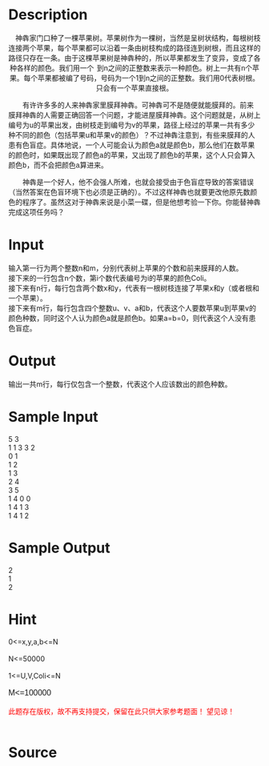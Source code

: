 
# Description

<div class="content"><p class="MsoNormal" align="center" style="text-align:center"><span style="font-family:宋体;mso-ascii-font-family:
&#34;Courier New&#34;;mso-hansi-font-family:&#34;Courier New&#34;;mso-bidi-font-family:&#34;Courier New&#34;">    神犇家门口种了一棵苹果树。苹果树作为一棵树，当然是呈树状结构，每根树枝连接两个苹果，每个苹果都可以沿着一条由树枝构成的路径连到树根，而且这样的路径只存在一条。由于这棵苹果树是神犇种的，所以苹果都发生了变异，变成了各种各样的颜色。我们用一个</span><!--[if supportFields]><span
lang=EN-US style='font-family:"Courier New"'><span style='mso-element:field-begin'></span>
QUOTE </span><span lang=EN-US><![if gte vml 1]><v:shapetype id="_x0000_t75"
 coordsize="21600,21600" o:spt="75" o:preferrelative="t" path="m@4@5l@4@11@9@11@9@5xe"
 filled="f" stroked="f">
 <v:stroke joinstyle="miter"/>
 <v:formulas>
  <v:f eqn="if lineDrawn pixelLineWidth 0"/>
  <v:f eqn="sum @0 1 0"/>
  <v:f eqn="sum 0 0 @1"/>
  <v:f eqn="prod @2 1 2"/>
  <v:f eqn="prod @3 21600 pixelWidth"/>
  <v:f eqn="prod @3 21600 pixelHeight"/>
  <v:f eqn="sum @0 0 1"/>
  <v:f eqn="prod @6 1 2"/>
  <v:f eqn="prod @7 21600 pixelWidth"/>
  <v:f eqn="sum @8 21600 0"/>
  <v:f eqn="prod @7 21600 pixelHeight"/>
  <v:f eqn="sum @10 21600 0"/>
 </v:formulas>
 <v:path o:extrusionok="f" gradientshapeok="t" o:connecttype="rect"/>
 <o:lock v:ext="edit" aspectratio="t"/>
</v:shapetype><v:shape id="_x0000_i1025" type="#_x0000_t75" style='width:4.5pt;
 height:12pt'>
 <v:imagedata src="file:///C:\DOCUME~1\ADMINI~1\LOCALS~1\Temp\msohtml1\01\clip_image001.png"
  o:title="" chromakey="white"/>
</v:shape><![endif]><![if !vml]><img width=6 height=16
src="file:///C:\DOCUME~1\ADMINI~1\LOCALS~1\Temp\msohtml1\01\clip_image002.gif"
v:shapes="_x0000_i1025"><![endif]></span><span lang=EN-US style='font-family:
"Courier New"'><span style='mso-spacerun:yes'> </span><span style='mso-element:
field-separator'></span></span><![endif]--><span lang="EN-US"><!--[if gte vml 1]><v:shape
 id="_x0000_i1026" type="#_x0000_t75" style='width:4.5pt;height:12pt'>
 <v:imagedata src="file:///C:\DOCUME~1\ADMINI~1\LOCALS~1\Temp\msohtml1\01\clip_image001.png"
  o:title="" chromakey="white"/>
</v:shape><![endif]--><!--[if !vml]--><img width="6" height="16" src="file:///C:/DOCUME~1/ADMINI~1/LOCALS~1/Temp/msohtml1/01/clip_image002.gif" v:shapes="_x0000_i1026" alt=""/><!--[endif]--></span><!--[if supportFields]><span
lang=EN-US style='font-family:"Courier New"'><span style='mso-element:field-end'></span></span><![endif]--><span style="font-family:宋体;mso-ascii-font-family:&#34;Courier New&#34;;mso-hansi-font-family:
&#34;Courier New&#34;;mso-bidi-font-family:&#34;Courier New&#34;">到</span><!--[if supportFields]><span
lang=EN-US style='font-family:"Courier New"'><span style='mso-element:field-begin'></span>
QUOTE </span><span lang=EN-US><![if gte vml 1]><v:shape id="_x0000_i1027"
 type="#_x0000_t75" style='width:12.75pt;height:12pt'>
 <v:imagedata src="file:///C:\DOCUME~1\ADMINI~1\LOCALS~1\Temp\msohtml1\01\clip_image003.png"
  o:title="" chromakey="white"/>
</v:shape><![endif]><![if !vml]><img width=17 height=16
src="file:///C:\DOCUME~1\ADMINI~1\LOCALS~1\Temp\msohtml1\01\clip_image004.gif"
v:shapes="_x0000_i1027"><![endif]></span><span lang=EN-US style='font-family:
"Courier New"'><span style='mso-spacerun:yes'> </span><span style='mso-element:
field-separator'></span></span><![endif]--><span lang="EN-US">n</span><!--[if supportFields]><span
lang=EN-US style='font-family:"Courier New"'><span style='mso-element:field-end'></span></span><![endif]--><span style="font-family:宋体;mso-ascii-font-family:&#34;Courier New&#34;;mso-hansi-font-family:
&#34;Courier New&#34;;mso-bidi-font-family:&#34;Courier New&#34;">之间的正整数来表示一种颜色。树上一共有</span><span lang="EN-US" style="font-family:&#34;Courier New&#34;">n</span><!--[if supportFields]><span
lang=EN-US style='font-family:"Courier New"'><span style='mso-element:field-begin'></span>
QUOTE </span><span lang=EN-US><![if gte vml 1]><v:shape id="_x0000_i1028"
 type="#_x0000_t75" style='width:12.75pt;height:12pt'>
 <v:imagedata src="file:///C:\DOCUME~1\ADMINI~1\LOCALS~1\Temp\msohtml1\01\clip_image003.png"
  o:title="" chromakey="white"/>
</v:shape><![endif]><![if !vml]><img width=17 height=16
src="file:///C:\DOCUME~1\ADMINI~1\LOCALS~1\Temp\msohtml1\01\clip_image004.gif"
v:shapes="_x0000_i1028"><![endif]></span><span lang=EN-US style='font-family:
"Courier New"'><span style='mso-spacerun:yes'> </span><span style='mso-element:
field-separator'></span></span><![endif]--><!--[if supportFields]><span
lang=EN-US style='font-family:"Courier New"'><span style='mso-element:field-end'></span></span><![endif]--><span style="font-family:宋体;mso-ascii-font-family:&#34;Courier New&#34;;mso-hansi-font-family:
&#34;Courier New&#34;;mso-bidi-font-family:&#34;Courier New&#34;">个苹果。每个苹果都被编了号码，号码为一个</span>1<span style="font-family:宋体;mso-ascii-font-family:&#34;Courier New&#34;;mso-hansi-font-family:
&#34;Courier New&#34;;mso-bidi-font-family:&#34;Courier New&#34;">到</span><!--[if supportFields]><span
lang=EN-US style='font-family:"Courier New"'><span style='mso-element:field-begin'></span>
QUOTE </span><span lang=EN-US><![if gte vml 1]><v:shape id="_x0000_i1031"
 type="#_x0000_t75" style='width:12.75pt;height:12pt'>
 <v:imagedata src="file:///C:\DOCUME~1\ADMINI~1\LOCALS~1\Temp\msohtml1\01\clip_image003.png"
  o:title="" chromakey="white"/>
</v:shape><![endif]><![if !vml]><img width=17 height=16
src="file:///C:\DOCUME~1\ADMINI~1\LOCALS~1\Temp\msohtml1\01\clip_image004.gif"
v:shapes="_x0000_i1031"><![endif]></span><span lang=EN-US style='font-family:
"Courier New"'><span style='mso-spacerun:yes'> </span><span style='mso-element:
field-separator'></span></span><![endif]--><span lang="EN-US">n</span><!--[if supportFields]><span
lang=EN-US style='font-family:"Courier New"'><span style='mso-element:field-end'></span></span><![endif]--><span style="font-family:宋体;mso-ascii-font-family:&#34;Courier New&#34;;mso-hansi-font-family:
&#34;Courier New&#34;;mso-bidi-font-family:&#34;Courier New&#34;">之间的正整数。我们用</span><!--[if supportFields]><span
lang=EN-US style='font-family:"Courier New"'><span style='mso-element:field-begin'></span>
QUOTE </span><span lang=EN-US><![if gte vml 1]><v:shape id="_x0000_i1032"
 type="#_x0000_t75" style='width:4.5pt;height:12pt'>
 <v:imagedata src="file:///C:\DOCUME~1\ADMINI~1\LOCALS~1\Temp\msohtml1\01\clip_image005.png"
  o:title="" chromakey="white"/>
</v:shape><![endif]><![if !vml]><img width=6 height=16
src="file:///C:\DOCUME~1\ADMINI~1\LOCALS~1\Temp\msohtml1\01\clip_image006.gif"
v:shapes="_x0000_i1032"><![endif]></span><span lang=EN-US style='font-family:
"Courier New"'><span style='mso-spacerun:yes'> </span><span style='mso-element:
field-separator'></span></span><![endif]--><span lang="EN-US">0</span><!--[if supportFields]><span
lang=EN-US style='font-family:"Courier New"'><span style='mso-element:field-end'></span></span><![endif]--><span style="font-family:宋体;mso-ascii-font-family:&#34;Courier New&#34;;mso-hansi-font-family:
&#34;Courier New&#34;;mso-bidi-font-family:&#34;Courier New&#34;">代表树根。只会有一个苹果直接根。</span><span lang="EN-US" style="font-family:&#34;Courier New&#34;"><o:p></o:p></span></p>
<p class="MsoNormal" align="left" style="text-indent: 21.2pt;"><span style="font-family:宋体;mso-ascii-font-family:
&#34;Courier New&#34;;mso-hansi-font-family:&#34;Courier New&#34;;mso-bidi-font-family:&#34;Courier New&#34;">有许许多多的人来神犇家里膜拜神犇。可神犇可不是随便就能膜拜的。前来膜拜神犇的人需要正确回答一个问题，才能进屋膜拜神犇。这个问题就是，从树上编号为</span><!--[if supportFields]><span
lang=EN-US style='font-family:"Courier New"'><span style='mso-element:field-begin'></span>
QUOTE </span><span lang=EN-US><![if gte vml 1]><v:shape id="_x0000_i1033"
 type="#_x0000_t75" style='width:11.25pt;height:12pt'>
 <v:imagedata src="file:///C:\DOCUME~1\ADMINI~1\LOCALS~1\Temp\msohtml1\01\clip_image007.png"
  o:title="" chromakey="white"/>
</v:shape><![endif]><![if !vml]><img width=15 height=16
src="file:///C:\DOCUME~1\ADMINI~1\LOCALS~1\Temp\msohtml1\01\clip_image008.gif"
v:shapes="_x0000_i1033"><![endif]></span><span lang=EN-US style='font-family:
"Courier New"'><span style='mso-spacerun:yes'> </span><span style='mso-element:
field-separator'></span></span><![endif]--><span lang="EN-US">u</span><!--[if supportFields]><span
lang=EN-US style='font-family:"Courier New"'><span style='mso-element:field-end'></span></span><![endif]--><span style="font-family:宋体;mso-ascii-font-family:&#34;Courier New&#34;;mso-hansi-font-family:
&#34;Courier New&#34;;mso-bidi-font-family:&#34;Courier New&#34;">的苹果出发，由树枝走到编号为</span><!--[if supportFields]><span
lang=EN-US style='font-family:"Courier New"'><span style='mso-element:field-begin'></span>
QUOTE </span><span lang=EN-US><![if gte vml 1]><v:shape id="_x0000_i1034"
 type="#_x0000_t75" style='width:11.25pt;height:12pt'>
 <v:imagedata src="file:///C:\DOCUME~1\ADMINI~1\LOCALS~1\Temp\msohtml1\01\clip_image009.png"
  o:title="" chromakey="white"/>
</v:shape><![endif]><![if !vml]><img width=15 height=16
src="file:///C:\DOCUME~1\ADMINI~1\LOCALS~1\Temp\msohtml1\01\clip_image010.gif"
v:shapes="_x0000_i1034"><![endif]></span><span lang=EN-US style='font-family:
"Courier New"'><span style='mso-spacerun:yes'> </span><span style='mso-element:
field-separator'></span></span><![endif]--><span lang="EN-US">v</span><!--[if supportFields]><span
lang=EN-US style='font-family:"Courier New"'><span style='mso-element:field-end'></span></span><![endif]--><span style="font-family:宋体;mso-ascii-font-family:&#34;Courier New&#34;;mso-hansi-font-family:
&#34;Courier New&#34;;mso-bidi-font-family:&#34;Courier New&#34;">的苹果，路径上经过的苹果一共有多少种不同的颜色（包括苹果</span><!--[if supportFields]><span
lang=EN-US style='font-family:"Courier New"'><span style='mso-element:field-begin'></span>
QUOTE </span><span lang=EN-US><![if gte vml 1]><v:shape id="_x0000_i1035"
 type="#_x0000_t75" style='width:11.25pt;height:12pt'>
 <v:imagedata src="file:///C:\DOCUME~1\ADMINI~1\LOCALS~1\Temp\msohtml1\01\clip_image007.png"
  o:title="" chromakey="white"/>
</v:shape><![endif]><![if !vml]><img width=15 height=16
src="file:///C:\DOCUME~1\ADMINI~1\LOCALS~1\Temp\msohtml1\01\clip_image008.gif"
v:shapes="_x0000_i1035"><![endif]></span><span lang=EN-US style='font-family:
"Courier New"'><span style='mso-spacerun:yes'> </span><span style='mso-element:
field-separator'></span></span><![endif]--><span lang="EN-US">u</span><!--[if supportFields]><span
lang=EN-US style='font-family:"Courier New"'><span style='mso-element:field-end'></span></span><![endif]--><span style="font-family:宋体;mso-ascii-font-family:&#34;Courier New&#34;;mso-hansi-font-family:
&#34;Courier New&#34;;mso-bidi-font-family:&#34;Courier New&#34;">和苹果</span><span lang="EN-US" style="font-family:&#34;Courier New&#34;">v</span><span style="font-family:宋体;
mso-ascii-font-family:&#34;Courier New&#34;;mso-hansi-font-family:&#34;Courier New&#34;;
mso-bidi-font-family:&#34;Courier New&#34;">的颜色）？不过神犇注意到，有些来膜拜的人患有色盲症。具体地说，一个人可能会认为颜色</span><!--[if supportFields]><span
lang=EN-US style='font-family:"Courier New"'><span style='mso-element:field-begin'></span>
QUOTE </span><span lang=EN-US><![if gte vml 1]><v:shape id="_x0000_i1036"
 type="#_x0000_t75" style='width:11.25pt;height:12pt'>
 <v:imagedata src="file:///C:\DOCUME~1\ADMINI~1\LOCALS~1\Temp\msohtml1\01\clip_image011.png"
  o:title="" chromakey="white"/>
</v:shape><![endif]><![if !vml]><img width=15 height=16
src="file:///C:\DOCUME~1\ADMINI~1\LOCALS~1\Temp\msohtml1\01\clip_image012.gif"
v:shapes="_x0000_i1036"><![endif]></span><span lang=EN-US style='font-family:
"Courier New"'><span style='mso-spacerun:yes'> </span><span style='mso-element:
field-separator'></span></span><![endif]--><span lang="EN-US">a</span><!--[if supportFields]><span
lang=EN-US style='font-family:"Courier New"'><span style='mso-element:field-end'></span></span><![endif]--><span style="font-family:宋体;mso-ascii-font-family:&#34;Courier New&#34;;mso-hansi-font-family:
&#34;Courier New&#34;;mso-bidi-font-family:&#34;Courier New&#34;">就是颜色</span><span lang="EN-US" style="font-family:&#34;Courier New&#34;">b</span><span style="font-family:宋体;
mso-ascii-font-family:&#34;Courier New&#34;;mso-hansi-font-family:&#34;Courier New&#34;;
mso-bidi-font-family:&#34;Courier New&#34;">，那么他们在数苹果的颜色时，如果既出现了颜色</span><span lang="EN-US" style="font-family:&#34;Courier New&#34;">a</span><span style="font-family:
宋体;mso-ascii-font-family:&#34;Courier New&#34;;mso-hansi-font-family:&#34;Courier New&#34;;
mso-bidi-font-family:&#34;Courier New&#34;">的苹果，又出现了颜色</span><span lang="EN-US" style="font-family:&#34;Courier New&#34;">b</span><span style="font-family:宋体;
mso-ascii-font-family:&#34;Courier New&#34;;mso-hansi-font-family:&#34;Courier New&#34;;
mso-bidi-font-family:&#34;Courier New&#34;">的苹果，这个人只会算入颜色</span><span lang="EN-US" style="font-family:&#34;Courier New&#34;">b</span><span style="font-family:宋体;
mso-ascii-font-family:&#34;Courier New&#34;;mso-hansi-font-family:&#34;Courier New&#34;;
mso-bidi-font-family:&#34;Courier New&#34;">，而不会把颜色</span><span lang="EN-US" style="font-family:&#34;Courier New&#34;">a</span><span style="font-family:宋体;
mso-ascii-font-family:&#34;Courier New&#34;;mso-hansi-font-family:&#34;Courier New&#34;;
mso-bidi-font-family:&#34;Courier New&#34;">算进来。</span><span lang="EN-US" style="font-family:&#34;Courier New&#34;"><o:p></o:p></span></p>
<p class="MsoNormal" align="left" style="text-indent: 21.2pt;"><span style="font-family:宋体;mso-ascii-font-family:
&#34;Courier New&#34;;mso-hansi-font-family:&#34;Courier New&#34;;mso-bidi-font-family:&#34;Courier New&#34;">神犇是一个好人，他不会强人所难，也就会接受由于色盲症导致的答案错误（当然答案在色盲环境下也必须是正确的）。不过这样神犇也就要更改他原先数颜色的程序了。虽然这对于神犇来说是小菜一碟，但是他想考验一下你。你能替神犇完成这项任务吗？</span><span lang="EN-US" style="font-family:&#34;Courier New&#34;"><o:p></o:p></span></p>
<p class="MsoNormal" align="left" style="text-indent: 21.2pt;"></p>
<p></p></div>

# Input

<div class="content"><div>输入第一行为两个整数n和m，分别代表树上苹果的个数和前来膜拜的人数。</div>
<div></div>
<div>接下来的一行包含n个数，第i个数代表编号为i的苹果的颜色Coli。</div>
<div></div>
<div>接下来有n行，每行包含两个数x和y，代表有一根树枝连接了苹果x和y（或者根和一个苹果）。</div>
<div></div>
<div>接下来有m行，每行包含四个整数u、v、a和b，代表这个人要数苹果u到苹果v的颜色种数，同时这个人认为颜色a就是颜色b。如果a=b=0，则代表这个人没有患色盲症。</div>
<p></p></div>

# Output

<div class="content"><p>输出一共m行，每行仅包含一个整数，代表这个人应该数出的颜色种数。</p>
<p></p></div>

# Sample Input

<div class="content"><span class="sampledata">5 3<br/>
1 1 3 3 2<br/>
0 1<br/>
1 2<br/>
1 3<br/>
2 4<br/>
3 5<br/>
1 4 0 0<br/>
1 4 1 3<br/>
1 4 1 2 <br/>
</span></div>

# Sample Output

<div class="content"><span class="sampledata">2<br/>
1<br/>
2<br/>
</span></div>

# Hint

<div class="content"><p></p><div>0&lt;=x,y,a,b&lt;=N</div><br/>
<div>N&lt;=50000</div><br/>
<div>1&lt;=U,V,Coli&lt;=N</div><br/>
<div><span style="font-family: arial, verdana, helvetica, sans-serif; font-size: medium;">M&lt;=100000</span></div><br/>
<div><span style="color: rgb(255, 0, 0);">此题存在版权，故不再支持提交，保留在此只供大家参考题面！ 望见谅！</span></div><br/>
<p></p><p></p></div>

# Source

<div class="content"><p><a href="problemset.php?search="></a></p></div>

